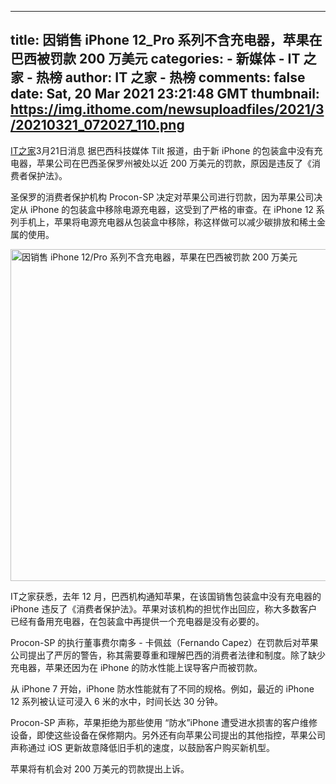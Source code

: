 
---
title: 因销售 iPhone 12_Pro 系列不含充电器，苹果在巴西被罚款 200 万美元
categories: 
    - 新媒体
    - IT 之家 - 热榜
author: IT 之家 - 热榜
comments: false
date: Sat, 20 Mar 2021 23:21:48 GMT
thumbnail: https://img.ithome.com/newsuploadfiles/2021/3/20210321_072027_110.png
---

<div>   
<p><a class="s_tag" href="https://www.ithome.com/" target="_blank">IT之家</a>3月21日消息 据巴西科技媒体 Tilt 报道，由于新 iPhone 的包装盒中没有充电器，苹果公司在巴西圣保罗州被处以近 200 万美元的罚款，原因是违反了《消费者保护法》。</p><p>圣保罗的消费者保护机构 Procon-SP 决定对苹果公司进行罚款，因为苹果公司决定从 iPhone 的包装盒中移除电源充电器，这受到了严格的审查。在 iPhone 12 系列手机上，苹果将电源充电器从包装盒中移除，称这样做可以减少碳排放和稀土金属的使用。</p><p><img src="https://img.ithome.com/newsuploadfiles/2021/3/20210321_072027_110.png" w="861" h="558" title="因销售 iPhone 12/Pro 系列不含充电器，苹果在巴西被罚款 200 万美元" width="861" height="531" referrerpolicy="no-referrer"></p><p>IT之家获悉，去年 12 月，巴西机构通知苹果，在该国销售包装盒中没有充电器的 iPhone 违反了《消费者保护法》。苹果对该机构的担忧作出回应，<span class="accentTextColor">称大多数客户已经有备用充电器，在包装盒中再提供一个充电器是没有必要的</span>。</p><p>Procon-SP 的执行董事费尔南多 - 卡佩兹（Fernando Capez）在罚款后对苹果公司提出了严厉的警告，称其需要尊重和理解巴西的消费者法律和制度。除了缺少充电器，苹果还因为在 iPhone 的防水性能上误导客户而被罚款。</p><p>从 iPhone 7 开始，iPhone 防水性能就有了不同的规格。例如，最近的 iPhone 12 系列被认证可浸入 6 米的水中，时间长达 30 分钟。</p><p>Procon-SP 声称，苹果拒绝为那些使用 “防水”iPhone 遭受进水损害的客户维修设备，即使这些设备在保修期内。另外还有向苹果公司提出的其他指控，苹果公司声称通过 iOS 更新故意降低旧手机的速度，以鼓励客户购买新机型。</p><p>苹果将有机会对 200 万美元的罚款提出上诉。</p>
          
</div>
            
